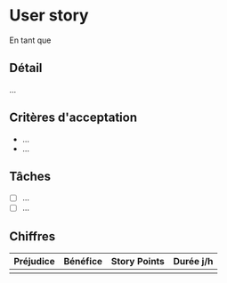 # User story
En tant que

## Détail
...

## Critères d'acceptation
* ...
* ...

## Tâches
* [ ] ...
* [ ] ...

## Chiffres
| Préjudice | Bénéfice | Story Points | Durée j/h |
| :-: | :-: | :-: | :-: |
| | | | |
